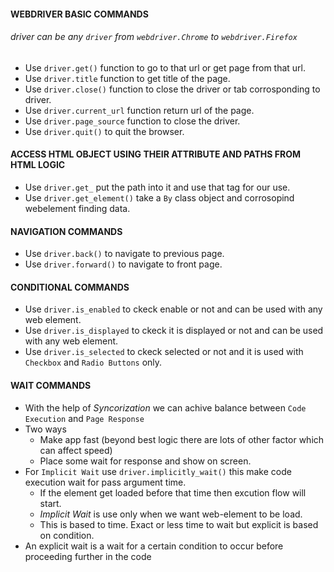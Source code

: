 #### WEBDRIVER BASIC COMMANDS
###### driver can be any `driver` from `webdriver.Chrome` to `webdriver.Firefox`
- Use `driver.get()` function to go to that url or get page from that url.
- Use `driver.title` function to get title of the page.
- Use `driver.close()` function to close the driver or tab corrosponding to driver.
- Use `driver.current_url` function return url of the page.
- Use `driver.page_source` function to close the driver.
- Use `driver.quit()` to quit the browser.

#### ACCESS HTML OBJECT USING THEIR ATTRIBUTE AND PATHS FROM HTML LOGIC
- Use `driver.get_` put the path into it and use that tag for our use.
- Use `driver.get_element()` take a `By` class object and corrosopind webelement finding data.

#### NAVIGATION COMMANDS
- Use `driver.back()` to navigate to previous page.
- Use `driver.forward()` to navigate to front page.

#### CONDITIONAL COMMANDS
- Use `driver.is_enabled` to ckeck enable or not and can be used with any web element.
- Use `driver.is_displayed` to ckeck it is displayed or not and can be used with any web element.
- Use `driver.is_selected` to ckeck selected or not and it is used with `Checkbox` and `Radio Buttons` only.

#### WAIT COMMANDS
- With the help of _Syncorization_ we can achive balance between `Code Execution` and `Page Response`
- Two ways
    - Make app fast (beyond best logic there are lots of other factor which can affect speed)
    - Place some wait for response and show on screen.
- For `Implicit Wait` use `driver.implicitly_wait()` this make code execution wait for pass argument time.
    - If the element get loaded before that time then excution flow will start.
    - _Implicit Wait_ is use only when we want web-element to be load.
    - This is based to time. Exact or less time to wait but explicit is based on condition.
- An explicit wait is a wait for a certain condition to occur before proceeding further in the code